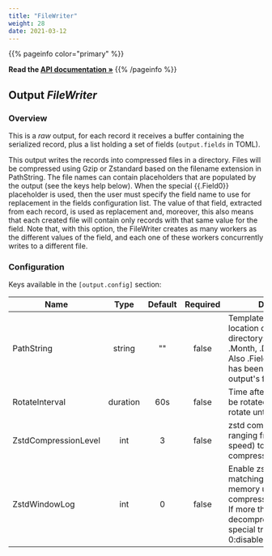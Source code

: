 ```yaml
---
title: "FileWriter"
weight: 28
date: 2021-03-12
---
```

{{% pageinfo color="primary" %}}

**Read the [API documentation &raquo;](https://pkg.go.dev/github.com/AdRoll/baker/output#FileWriter)**
{{% /pageinfo %}}

## Output *FileWriter*

### Overview
This is a *raw* output, for each record it receives a buffer containing the serialized record, plus a list holding a set of fields (`output.fields` in TOML).


This output writes the records into compressed files in a directory.
Files will be compressed using Gzip or Zstandard based on the filename extension in PathString.
The file names can contain placeholders that are populated by the output (see the keys help below).
When the special {{.Field0}} placeholder is used, then the user must specify the field name to
use for replacement in the fields configuration list.
The value of that field, extracted from each record, is used as replacement and, moreover, this
also means that each created file will contain only records with that same value for the field.
Note that, with this option, the FileWriter creates as many workers as the different values
of the field, and each one of these workers concurrently writes to a different file.


### Configuration

Keys available in the `[output.config]` section:

|Name|Type|Default|Required|Description|
|----|:--:|:-----:|:------:|-----------|
| PathString| string| ""| false| Template to describe location of the output directory: supports .Year, .Month, .Day and .Rotation. Also .Field0 if a field name has been specified in the output's fields list.|
| RotateInterval| duration| 60s| false| Time after which data will be rotated. If -1, it will not rotate until the end.|
| ZstdCompressionLevel| int| 3| false| zstd compression level, ranging from 1 (best speed) to 19 (best compression).|
| ZstdWindowLog| int| 0| false| Enable zstd long distance matching. Increase memory usage for both compressor/decompressor. If more than 27 the decompressor requires special treatment. 0:disabled.|

